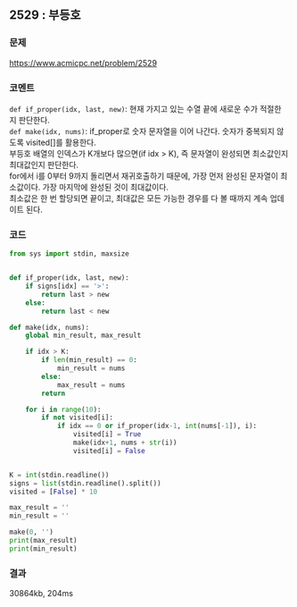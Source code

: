 ## 2529 : 부등호
### 문제
https://www.acmicpc.net/problem/2529
### 코멘트
`def if_proper(idx, last, new)`: 현재 가지고 있는 수열 끝에 새로운 수가 적절한 지 판단한다. <br>
`def make(idx, nums)`: if_proper로 숫자 문자열을 이어 나간다. 숫자가 중복되지 않도록 visited[]를 활용한다. <br>
부등호 배열의 인덱스가 K개보다 많으면(if idx > K), 즉 문자열이 완성되면 최소값인지 최대값인지 판단한다. <br>
for에서 i를 0부터 9까지 돌리면서 재귀호출하기 때문에, 가장 먼저 완성된 문자열이 최소값이다. 가장 마지막에 완성된 것이 최대값이다.<br>
최소값은 한 번 할당되면 끝이고, 최대값은 모든 가능한 경우를 다 볼 때까지 계속 업데이트 된다. <br> 

### 코드
```python
from sys import stdin, maxsize


def if_proper(idx, last, new):
    if signs[idx] == '>':
        return last > new
    else:
        return last < new

def make(idx, nums):
    global min_result, max_result

    if idx > K:
        if len(min_result) == 0:
            min_result = nums
        else:
            max_result = nums
        return

    for i in range(10):
        if not visited[i]:
            if idx == 0 or if_proper(idx-1, int(nums[-1]), i):
                visited[i] = True
                make(idx+1, nums + str(i))
                visited[i] = False


K = int(stdin.readline())
signs = list(stdin.readline().split())
visited = [False] * 10

max_result = ''
min_result = ''

make(0, '')
print(max_result)
print(min_result)
```
### 결과
30864kb, 204ms

